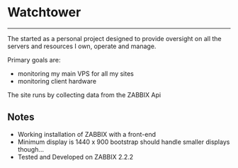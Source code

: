# Watchtower

----

The started as a personal project designed to provide oversight on all the servers and resources I own, operate and manage.

Primary goals are:

* monitoring my main VPS for all my sites
* monitoring client hardware

The site runs by collecting data from the ZABBIX Api

## Notes

* Working installation of ZABBIX with a front-end
* Minimum display is 1440 x 900 bootstrap should handle smaller displays though...
* Tested and Developed on ZABBIX 2.2.2
